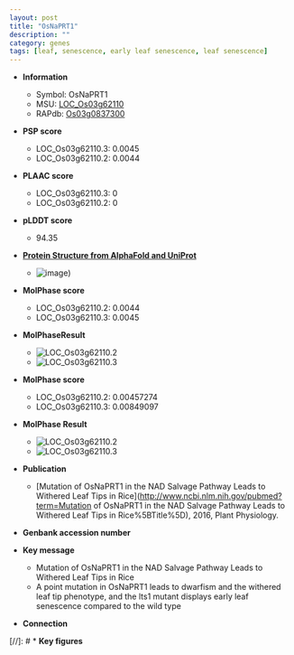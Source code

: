 ```yaml
---
layout: post
title: "OsNaPRT1"
description: ""
category: genes
tags: [leaf, senescence, early leaf senescence, leaf senescence]
---
```


* **Information**  
    + Symbol: OsNaPRT1  
    + MSU: [LOC_Os03g62110](http://rice.plantbiology.msu.edu/cgi-bin/ORF_infopage.cgi?orf=LOC_Os03g62110)  
    + RAPdb: [Os03g0837300](http://rapdb.dna.affrc.go.jp/viewer/gbrowse_details/irgsp1?name=Os03g0837300)  

* **PSP score**  
    + LOC_Os03g62110.3: 0.0045 
    + LOC_Os03g62110.2: 0.0044 

* **PLAAC score**  
    + LOC_Os03g62110.3: 0 
    + LOC_Os03g62110.2: 0 

* **pLDDT score**
    + 94.35

* **[Protein Structure from AlphaFold and UniProt](https://www.uniprot.org/uniprotkb/Q851M0/entry#structure)**
    + ![image](https://ricepsp.github.io/images/Q8/AF-Q851M0-F1.png))

* **MolPhase score**
    + LOC_Os03g62110.2: 0.0044
    + LOC_Os03g62110.3: 0.0045

* **MolPhaseResult**
    + ![LOC_Os03g62110.2](https://ricepsp.github.io/pictures/LOC_Os03g/LOC_Os03g62110.2.png)
    + ![LOC_Os03g62110.3](https://ricepsp.github.io/pictures/LOC_Os03g/LOC_Os03g62110.3.png)

* **MolPhase score**
    + LOC_Os03g62110.2: 0.00457274
    + LOC_Os03g62110.3: 0.00849097

* **MolPhase Result**
    + ![LOC_Os03g62110.2](https://304243504.github.io/Pictures/LOC_Os03g/LOC_Os03g62110.2.png)
    + ![LOC_Os03g62110.3](https://304243504.github.io/Pictures/LOC_Os03g/LOC_Os03g62110.3.png)

* **Publication**  
    + [Mutation of OsNaPRT1 in the NAD Salvage Pathway Leads to Withered Leaf Tips in Rice](http://www.ncbi.nlm.nih.gov/pubmed?term=Mutation of OsNaPRT1 in the NAD Salvage Pathway Leads to Withered Leaf Tips in Rice%5BTitle%5D), 2016, Plant Physiology.

* **Genbank accession number**  

* **Key message**  
    + Mutation of OsNaPRT1 in the NAD Salvage Pathway Leads to Withered Leaf Tips in Rice
    + A point mutation in OsNaPRT1 leads to dwarfism and the withered leaf tip phenotype, and the lts1 mutant displays early leaf senescence compared to the wild type

* **Connection**  

[//]: # * **Key figures**  


